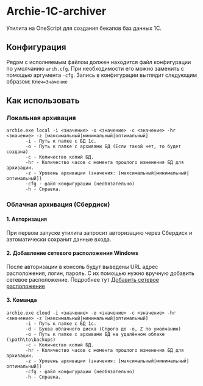 # Archie-1C-archiver

Утилита на OneScript для создания бекапов баз данных 1С.

## Конфигурация
Рядом с исполняемым файлом должен находится файл конфигурации по умолчанию `arch.cfg`. При необходимости его можно заменить с помощью аргумента `-cfg`.
Запись в конфигурации выглядит следующим образом: `Ключ=Значение`

## Как использовать

### Локальная архивация
 ```
 archie.exe local -i <значение> -o <значение> -c <значение> -hr <значение> -z [максимальный|минимальный|оптимальный]
        -i - Путь к папке с БД 1с.
        -o - Путь к папке с архивами БД (Если такой нет, то будет создана)
        -c - Количество копий БД.
        -hr - Количество часов с момента прошлого изменения БД для архивации.
        -z - Уровень архивации (значения: [максимальный|минимальный|оптимальный])
        -cfg - файл конфигурации (необязательно)
        -h - Справка.
 ```
 
 ### Облачная архивация (Сбердиск)
 #### 1. Авторизация
 При первом запуске утилита запросит авторизацию через Сбердиск и автоматически сохранит данные входа.
 #### 2. Добавление сетевого расположения Windows
 После авторизации в консоль будут выведены URL адрес расположения, логин, пароль. С их помощью нужно вручную добавить сетевое расположение. Подробнее тут [Добавить сетевое расположение](https://techarks.ru/general/osobennosti/dobavit-setevoe-raspolozhenie-podklyuchit-ftp-disk-v-windows-10-8-7/#:~:text=%D0%BF%D0%BE%D0%B4%D0%BA%D0%BB%D1%8E%D1%87%D0%B5%D0%BD%D0%BD%D0%BE%D0%BC%D1%83%20FTP%2D%D0%B4%D0%B8%D1%81%D0%BA%D1%83.-,%D0%94%D0%BE%D0%B1%D0%B0%D0%B2%D0%B8%D1%82%D1%8C%20%D1%81%D0%B5%D1%82%D0%B5%D0%B2%D0%BE%D0%B5%20%D1%80%D0%B0%D1%81%D0%BF%D0%BE%D0%BB%D0%BE%D0%B6%D0%B5%D0%BD%D0%B8%D0%B5,-%D0%95%D1%81%D0%BB%D0%B8%20%D0%B2%D1%8B%20%D1%85%D0%BE%D1%82%D0%B8%D1%82%D0%B5)
 #### 3. Команда
 ```
 archie.exe cloud -i <значение> -o <значение> -c <значение> -hr <значение> -z [максимальный|минимальный|оптимальный]
        -i - Путь к папке с БД 1с.
        -d - Буква облачного диска (Строго до -o, Z по умолчанию)
        -o - Путь к папке с архивами БД на удалённом облаке (\path\to\backups)
        -c - Количество копий БД.
        -hr - Количество часов с момента прошлого изменения БД для архивации.
        -z - Уровень архивации (значения: [максимальный|минимальный|оптимальный])
        -cfg - файл конфигурации (необязательно)
        -h - Справка.
 ```
